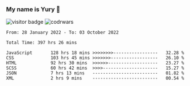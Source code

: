 ### My name is Yury 👋 
![visitor badge](https://visitor-badge.glitch.me/badge?page_id=litury.visitor-badge&left_text=My%20Page%20Visitors)  ![codrwars](https://www.codewars.com/users/litury/badges/micro) 


<!--START_SECTION:waka-->

```text
From: 28 January 2022 - To: 03 October 2022

Total Time: 397 hrs 26 mins

JavaScript       128 hrs 18 mins >>>>>>>>-----------------   32.28 %
CSS              103 hrs 45 mins >>>>>>>------------------   26.10 %
HTML             92 hrs 30 mins  >>>>>>-------------------   23.27 %
SCSS             60 hrs 42 mins  >>>>---------------------   15.27 %
JSON             7 hrs 13 mins   -------------------------   01.82 %
XML              2 hrs 9 mins    -------------------------   00.54 %
```

<!--END_SECTION:waka-->

